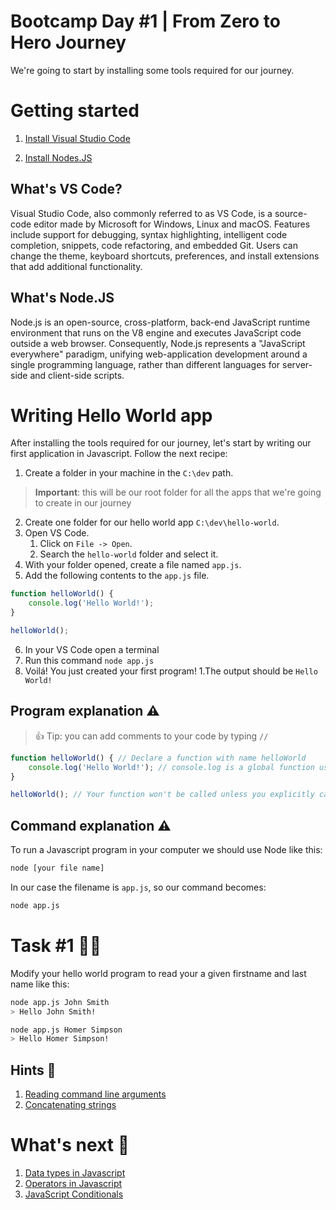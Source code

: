 # Bootcamp Day #1 | From Zero to Hero Journey
We're going to start by installing some tools required for our journey.



# Getting started



1. [Install Visual Studio Code](https://code.visualstudio.com/download)


2. [Install Nodes.JS](https://nodejs.org/en/download/)


## What's VS Code?

Visual Studio Code, also commonly referred to as VS Code, is a source-code editor made by Microsoft for Windows, Linux and macOS. Features include support for debugging, syntax highlighting, intelligent code completion, snippets, code refactoring, and embedded Git. Users can change the theme, keyboard shortcuts, preferences, and install extensions that add additional functionality.



## What's Node.JS

Node.js is an open-source, cross-platform, back-end JavaScript runtime environment that runs on the V8 engine and executes JavaScript code outside a web browser. Consequently, Node.js represents a "JavaScript everywhere" paradigm, unifying web-application development around a single programming language, rather than different languages for server-side and client-side scripts.



# Writing Hello World app

After installing the tools required for our journey, let's start by writing our first application in Javascript. Follow the next recipe:



1. Create a folder in your machine in the `C:\dev` path.
> **Important**: this will be our root folder for all the apps that we're going to create in our journey
2. Create one folder for our hello world app `C:\dev\hello-world`.
3. Open VS Code.
    1. Click on `File -> Open`.
    2. Search the `hello-world` folder and select it.
4. With your folder opened, create a file named `app.js`.
5. Add the following contents to the `app.js` file.
```js
function helloWorld() {
    console.log('Hello World!');
}

helloWorld();
```
6. In your VS Code open a terminal 
7. Run this command `node app.js`
8. Voilá! You just created your first program!
    1.The output should be `Hello World!`


## Program explanation ⚠️



> 👍 Tip: you can add comments to your code by typing `//`


```js
function helloWorld() { // Declare a function with name helloWorld
    console.log('Hello World!'); // console.log is a global function used to print messages, printing the Hello World! message 
}

helloWorld(); // Your function won't be called unless you explicitly call/invoke it
```


## Command explanation ⚠️

To run a Javascript program in your computer we should use Node like this:



```sh
node [your file name]
```


In our case the filename is `app.js`, so our command becomes:



```sh
node app.js
```


# Task #1 👩‍💻



Modify your hello world program to read your a given firstname and last name like this:



```sh
node app.js John Smith
> Hello John Smith!
```


```sh
node app.js Homer Simpson
> Hello Homer Simpson!
```


## Hints 💭



1. [Reading command line arguments](https://nodejs.dev/learn/nodejs-accept-arguments-from-the-command-line)
2. [Concatenating strings](https://www.samanthaming.com/tidbits/15-4-ways-to-combine-strings/)


# What's next 🚀



1. [Data types in Javascript](https://www.programiz.com/javascript/data-types)
2. [Operators in Javascript](https://www.tutorialspoint.com/javascript/javascript_operators.htm#)
3. [JavaScript Conditionals](https://www.javascript.com/learn/conditionals#:~:text=Conditional%20statements%20control%20behavior%20in,for%20a%20block%20of%20code.)

